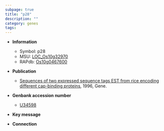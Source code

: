 ```yaml
---
subpage: true
title: "p28"
description: ""
category: genes
tags: 
---
```


* **Information**  
    + Symbol: p28  
    + MSU: [LOC_Os10g32970](http://rice.plantbiology.msu.edu/cgi-bin/ORF_infopage.cgi?orf=LOC_Os10g32970)  
    + RAPdb: [Os10g0467600](http://rapdb.dna.affrc.go.jp/viewer/gbrowse_details/irgsp1?name=Os10g0467600)  

* **Publication**  
    + [Sequences of two expressed sequence tags EST from rice encoding different cap-binding proteins](http://www.ncbi.nlm.nih.gov/pubmed?term=Sequences+of+two+expressed+sequence+tags+EST+from+rice+encoding+different+cap-binding+proteins%5BTitle%5D), 1996, Gene.

* **Genbank accession number**  
    + [U34598](http://www.ncbi.nlm.nih.gov/nuccore/U34598)

* **Key message**  

* **Connection**  



